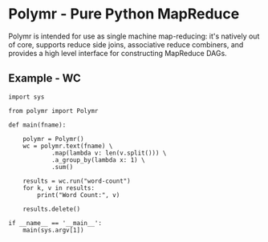 Polymr - Pure Python MapReduce
===

Polymr is intended for use as single machine map-reducing: it's natively out of core, supports reduce side joins, associative reduce combiners, and provides a high level interface for constructing MapReduce DAGs.

## Example - WC

```
import sys 

from polymr import Polymr

def main(fname):

    polymr = Polymr()
    wc = polymr.text(fname) \
            .map(lambda v: len(v.split())) \
            .a_group_by(lambda x: 1) \
            .sum()

    results = wc.run("word-count")
    for k, v in results:
        print("Word Count:", v)

    results.delete()

if __name__ == '__main__':
    main(sys.argv[1])
```
